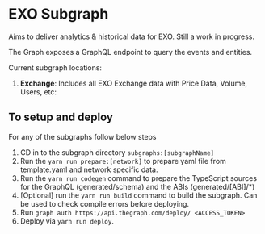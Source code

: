 # EXO Subgraph

Aims to deliver analytics & historical data for EXO. Still a work in progress.

The Graph exposes a GraphQL endpoint to query the events and entities.

Current subgraph locations:

1. **Exchange**: Includes all EXO Exchange data with Price Data, Volume, Users, etc:

## To setup and deploy

For any of the subgraphs follow below steps

1. CD in to the subgraph directory `subgraphs:[subgraphName]`
2. Run the `yarn run prepare:[network]` to prepare yaml file from template.yaml and network specific data.
3. Run the `yarn run codegen` command to prepare the TypeScript sources for the GraphQL (generated/schema) and the ABIs (generated/[ABI]/\*)
4. [Optional] run the `yarn run build` command to build the subgraph. Can be used to check compile errors before deploying.
5. Run `graph auth https://api.thegraph.com/deploy/ <ACCESS_TOKEN>`
6. Deploy via `yarn run deploy`.

